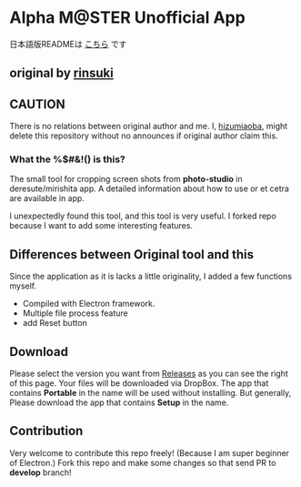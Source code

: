 # Alpha M@STER Unofficial App

日本語版READMEは [こちら](./readmes/README_JP.md) です

## original by [rinsuki](https://github.com/cinderella-project/alpha-master)

## CAUTION

There is no relations between original author and me.
I, [hizumiaoba](https://github.com/hizumiaoba), might delete this repository without no announces if original author claim this.

### What the %$#&!() is this?

The small tool for cropping screen shots from **photo-studio** in deresute/mirishita app.
A detailed information about how to use or et cetra are available in app.

I unexpectedly found this tool, and this tool is very useful.
I forked repo because I want to add some interesting features.

## Differences between Original tool and this

Since the application as it is lacks a little originality, I added a few functions myself.

- Compiled with Electron framework.
- Multiple file process feature
- add Reset button

## Download

Please select the version you want from [Releases](https://github.com/Secret-Society-Braid/alpha-master/Releases) as you can see the right of this page.
Your files will be downloaded via DropBox.
The app that contains **Portable** in the name will be used without installing.
But generally, Please download the app that contains **Setup** in the name.

## Contribution

Very welcome to contribute this repo freely! (Because I am super beginner of Electron.)
Fork this repo and make some changes so that send PR to **develop** branch!

